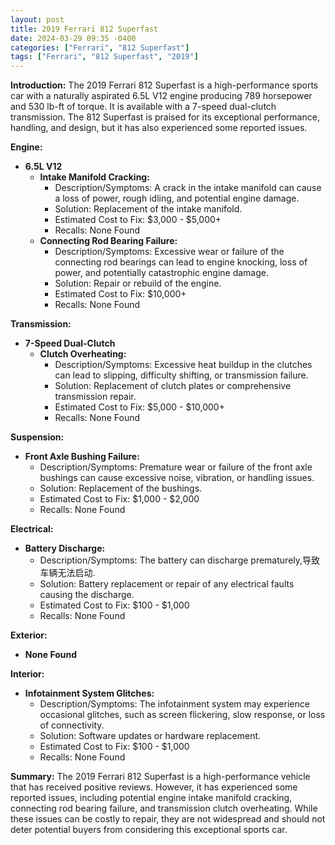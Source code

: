 ```yaml
---
layout: post
title: 2019 Ferrari 812 Superfast
date: 2024-03-29 09:35 -0400
categories: ["Ferrari", "812 Superfast"]
tags: ["Ferrari", "812 Superfast", "2019"]
---
```

**Introduction:**
The 2019 Ferrari 812 Superfast is a high-performance sports car with a naturally aspirated 6.5L V12 engine producing 789 horsepower and 530 lb-ft of torque. It is available with a 7-speed dual-clutch transmission. The 812 Superfast is praised for its exceptional performance, handling, and design, but it has also experienced some reported issues.

**Engine:**
* **6.5L V12**
    * **Intake Manifold Cracking:**
        * Description/Symptoms: A crack in the intake manifold can cause a loss of power, rough idling, and potential engine damage.
        * Solution: Replacement of the intake manifold.
        * Estimated Cost to Fix: $3,000 - $5,000+
        * Recalls: None Found
    * **Connecting Rod Bearing Failure:**
        * Description/Symptoms: Excessive wear or failure of the connecting rod bearings can lead to engine knocking, loss of power, and potentially catastrophic engine damage.
        * Solution: Repair or rebuild of the engine.
        * Estimated Cost to Fix: $10,000+
        * Recalls: None Found

**Transmission:**
* **7-Speed Dual-Clutch**
    * **Clutch Overheating:**
        * Description/Symptoms: Excessive heat buildup in the clutches can lead to slipping, difficulty shifting, or transmission failure.
        * Solution: Replacement of clutch plates or comprehensive transmission repair.
        * Estimated Cost to Fix: $5,000 - $10,000+
        * Recalls: None Found

**Suspension:**
* **Front Axle Bushing Failure:**
    * Description/Symptoms: Premature wear or failure of the front axle bushings can cause excessive noise, vibration, or handling issues.
    * Solution: Replacement of the bushings.
    * Estimated Cost to Fix: $1,000 - $2,000
    * Recalls: None Found

**Electrical:**
* **Battery Discharge:**
    * Description/Symptoms: The battery can discharge prematurely,导致车辆无法启动.
    * Solution: Battery replacement or repair of any electrical faults causing the discharge.
    * Estimated Cost to Fix: $100 - $1,000
    * Recalls: None Found

**Exterior:**
* **None Found**

**Interior:**
* **Infotainment System Glitches:**
    * Description/Symptoms: The infotainment system may experience occasional glitches, such as screen flickering, slow response, or loss of connectivity.
    * Solution: Software updates or hardware replacement.
    * Estimated Cost to Fix: $100 - $1,000
    * Recalls: None Found

**Summary:**
The 2019 Ferrari 812 Superfast is a high-performance vehicle that has received positive reviews. However, it has experienced some reported issues, including potential engine intake manifold cracking, connecting rod bearing failure, and transmission clutch overheating. While these issues can be costly to repair, they are not widespread and should not deter potential buyers from considering this exceptional sports car.
